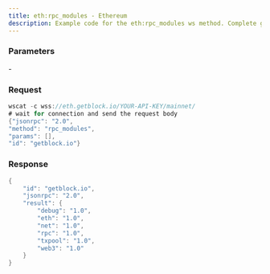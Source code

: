 ```yaml
---
title: eth:rpc_modules - Ethereum
description: Example code for the eth:rpc_modules ws method. Сomplete guide on how to use eth:rpc_modules ws in GetBlock.io Web3 documentation.
---
```


### Parameters


\-

### Request

``` java
wscat -c wss://eth.getblock.io/YOUR-API-KEY/mainnet/ 
# wait for connection and send the request body 
{"jsonrpc": "2.0",
"method": "rpc_modules",
"params": [],
"id": "getblock.io"}
```

###  Response

``` java
{
    "id": "getblock.io",
    "jsonrpc": "2.0",
    "result": {
        "debug": "1.0",
        "eth": "1.0",
        "net": "1.0",
        "rpc": "1.0",
        "txpool": "1.0",
        "web3": "1.0"
    }
}
```

